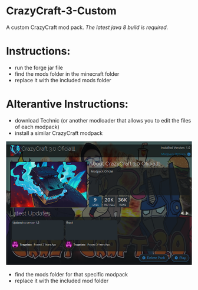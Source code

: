 # CrazyCraft-3-Custom
A custom CrazyCraft mod pack.
*The latest java 8 build is required.*
# Instructions: 
 - run the forge jar file
 - find the mods folder in the minecraft folder
 - replace it with the included mods folder
# Alterantive Instructions:
 - download Technic (or another modloader that allows you to edit the files of each modpack)
 - install a similar CrazyCraft modpack

![alt text](http://github.com/gaberighter/CrazyCraft-3-Custom/blob/main/technic.png)

 - find the mods folder for that specific modpack
 - replace it with the included mod folder
